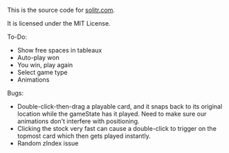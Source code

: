 This is the source code for [solitr.com](http://www.solitr.com/).

It is licensed under the MIT License.

To-Do:

* Show free spaces in tableaux
* Auto-play won
* You win, play again
* Select game type
* Animations

Bugs:

* Double-click-then-drag a playable card, and it snaps back to its original
  location while the gameState has it played. Need to make sure our animations
  don't interfere with positioning.
* Clicking the stock very fast can cause a double-click to trigger on the
  topmost card which then gets played instantly.
* Random zIndex issue
